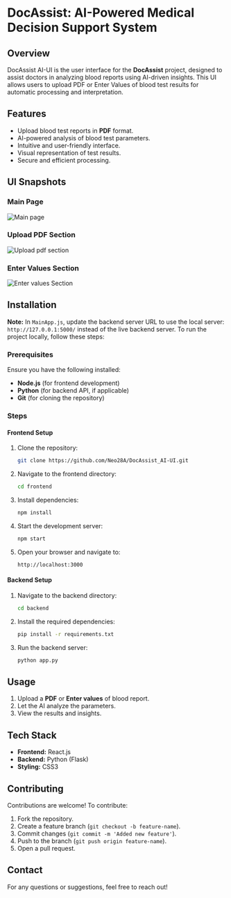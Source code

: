 # DocAssist: AI-Powered Medical Decision Support System

## Overview
DocAssist AI-UI is the user interface for the **DocAssist** project, designed to assist doctors in analyzing blood reports using AI-driven insights. This UI allows users to upload PDF or Enter Values of blood test results for automatic processing and interpretation.

## Features
- Upload blood test reports in **PDF** format.
- AI-powered analysis of blood test parameters.
- Intuitive and user-friendly interface.
- Visual representation of test results.
- Secure and efficient processing.

## UI Snapshots
### Main Page
![Main page](https://github.com/user-attachments/assets/2c9c1f29-cff0-42d2-8c4e-abb4a4640fe0)

### Upload PDF Section
![Upload pdf section](https://github.com/user-attachments/assets/7f2676ce-8104-4316-ab48-2b30ce6fa402)

### Enter Values Section
![Enter values Section](https://github.com/user-attachments/assets/e0cfe564-5b14-4f53-81c5-c711ca356d03)

## Installation
**Note:** In `MainApp.js`, update the backend server URL to use the local server: `http://127.0.0.1:5000/` instead of the live backend server.
To run the project locally, follow these steps:

### Prerequisites
Ensure you have the following installed:
- **Node.js** (for frontend development)
- **Python** (for backend API, if applicable)
- **Git** (for cloning the repository)

### Steps
#### Frontend Setup
1. Clone the repository:
   ```sh
   git clone https://github.com/Neo28A/DocAssist_AI-UI.git
   ```
2. Navigate to the frontend directory:
   ```sh
   cd frontend
   ```
3. Install dependencies:
   ```sh
   npm install
   ```
4. Start the development server:
   ```sh
   npm start
   ```
5. Open your browser and navigate to:
   ```
   http://localhost:3000
   ```

#### Backend Setup
1. Navigate to the backend directory:
   ```sh
   cd backend
   ```
2. Install the required dependencies:
   ```sh
   pip install -r requirements.txt
   ```
3. Run the backend server:
   ```sh
   python app.py
   ```

## Usage
1. Upload a **PDF** or **Enter values** of blood report.
2. Let the AI analyze the parameters.
3. View the results and insights.

## Tech Stack
- **Frontend:** React.js
- **Backend:** Python (Flask)
- **Styling:** CSS3

## Contributing
Contributions are welcome! To contribute:
1. Fork the repository.
2. Create a feature branch (`git checkout -b feature-name`).
3. Commit changes (`git commit -m 'Added new feature'`).
4. Push to the branch (`git push origin feature-name`).
5. Open a pull request.

## Contact
For any questions or suggestions, feel free to reach out!




